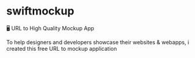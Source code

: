 # swiftmockup
🖥 URL to High Quality Mockup App

To help designers and developers showcase their websites & webapps, i created this free URL to mockup application
